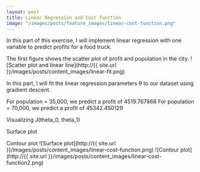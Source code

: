 ```yaml
---
layout: post
title: Linear Regression and Cost function
image: "/images/posts/feature_images/linear-cost-function.png"
---
```


In this part of this exercise, I will implement linear regression with one variable to predict profits for a food truck. 

The first figure shows the scatter plot of profit and population in the city. 
![Scatter plot and linear line](http://{{ site.url }}/images/posts/content_images/linear-fit.png)

In this part, I will fit the linear regression parameters θ to our dataset using gradient descent. 


For population = 35,000, we predict a profit of 4519.767868
For population = 70,000, we predict a profit of 45342.450129

Visualizing J(theta_0, theta_1)

Surface plot

Contour plot
![Surface plot](http://{{ site.url }}/images/posts/content_images/linear-cost-function.png)
![Contour plot](http://{{ site.url }}/images/posts/content_images/linear-cost-function2.png)